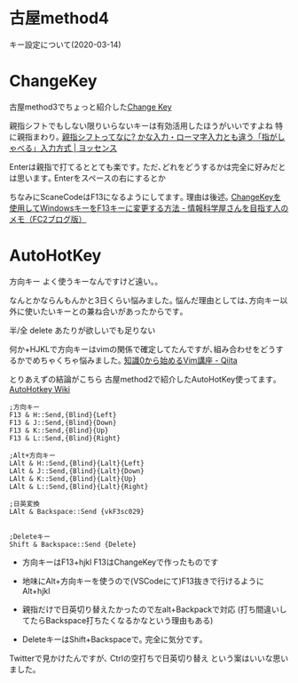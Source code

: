 # 古屋method4
キー設定について(2020-03-14)

# ChangeKey
古屋method3でちょっと紹介した[Change Key](https://forest.watch.impress.co.jp/library/software/changekey/)

親指シフトでもしない限りいらないキーは有効活用したほうがいいですよね 特に親指まわり｡
[親指シフトってなに? かな入力・ローマ字入力とも違う「指がしゃべる」入力方式 | ヨッセンス](https://yossense.com/oyayubi-shift/)


<!-- 今の私の設定がこちら -->
<!-- 画像 -->

Enterは親指で打てるととても楽です｡
ただ､どれをどうするかは完全に好みだとは思います｡
Enterをスペースの右にするとか

ちなみにScaneCodeはF13になるようにしてます｡
理由は後述｡
[ChangeKeyを使用してWindowsキーをF13キーに変更する方法 - 情報科学屋さんを目指す人のメモ（FC2ブログ版）](http://did2.blog64.fc2.com/blog-entry-349.html)


# AutoHotKey
方向キー よく使うキーなんですけど遠い｡｡

なんとかならんもんかと3日くらい悩みました｡
悩んだ理由としては､方向キー以外に使いたいキーとの兼ね合いがあったからです｡

半/全 delete あたりが欲しいでも足りない

何か+HJKLで方向キーはvimの関係で確定してたんですが､組み合わせをどうするかでめちゃくちゃ悩みました｡
[知識0から始めるVim講座 - Qiita](https://qiita.com/JpnLavender/items/fabcc79b4ab0d52e1f6d)


とりあえずの結論がこちら
古屋method2で紹介したAutoHotKey使ってます｡
[AutoHotkey Wiki](http://ahkwiki.net/Top)

```
;方向キー
F13 & H::Send,{Blind}{Left}
F13 & J::Send,{Blind}{Down}
F13 & K::Send,{Blind}{Up}
F13 & L::Send,{Blind}{Right}

;Alt+方向キー
LAlt & H::Send,{Blind}{Lalt}{Left}
LAlt & J::Send,{Blind}{Lalt}{Down}
LAlt & K::Send,{Blind}{Lalt}{Up}
LAlt & L::Send,{Blind}{Lalt}{Right}

;日英変換
LAlt & Backspace::Send {vkF3sc029}


;Deleteキー
Shift & Backspace::Send {Delete}
```

* 方向キーはF13+hjkl
F13はChangeKeyで作ったものです
* 地味にAlt+方向キーを使うので(VSCodeにて)F13抜きで行けるようにAlt+hjkl

* 親指だけで日英切り替えたかったので左alt+Backpackで対応
(打ち間違いしてたらBackspace打ちたくなるかなという理由もある)

* DeleteキーはShift+Backspaceで｡
完全に気分です｡


Twitterで見かけたんですが､
Ctrlの空打ちで日英切り替え という案はいいな思いました｡


